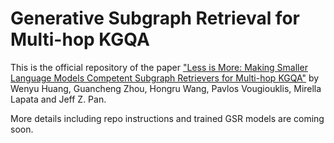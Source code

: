Generative Subgraph Retrieval for Multi-hop KGQA
===

This is the official repository of the paper ["Less is More: Making Smaller Language Models Competent Subgraph Retrievers for Multi-hop KGQA"](https://aclanthology.org/2024.findings-emnlp.927/) by Wenyu Huang, Guancheng Zhou, Hongru Wang, Pavlos Vougiouklis, Mirella Lapata and Jeff Z. Pan.


More details including repo instructions and trained GSR models are coming soon.

<!-- Content
---

[TOC]

### Installation

### Freebase Setup

### Training

### Inference

### Evaluation

### Contact -->

